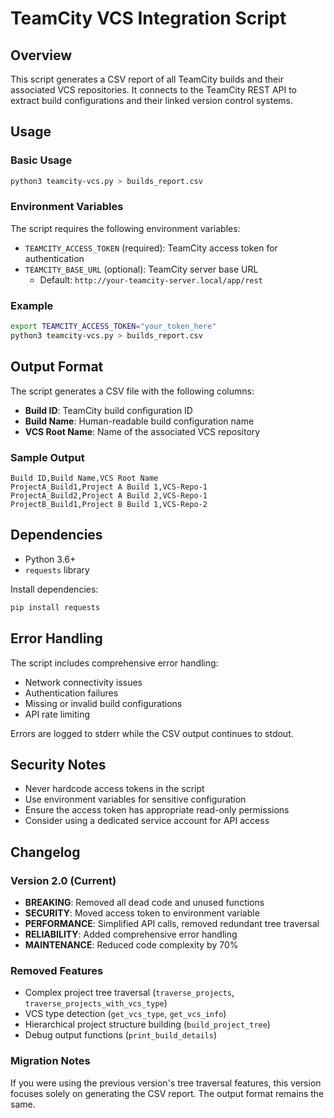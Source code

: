 # TeamCity VCS Integration Script

## Overview
This script generates a CSV report of all TeamCity builds and their associated VCS repositories. It connects to the TeamCity REST API to extract build configurations and their linked version control systems.

## Usage

### Basic Usage
```bash
python3 teamcity-vcs.py > builds_report.csv
```

### Environment Variables
The script requires the following environment variables:

- `TEAMCITY_ACCESS_TOKEN` (required): TeamCity access token for authentication
- `TEAMCITY_BASE_URL` (optional): TeamCity server base URL 
  - Default: `http://your-teamcity-server.local/app/rest`

### Example
```bash
export TEAMCITY_ACCESS_TOKEN="your_token_here"
python3 teamcity-vcs.py > builds_report.csv
```

## Output Format
The script generates a CSV file with the following columns:
- **Build ID**: TeamCity build configuration ID
- **Build Name**: Human-readable build configuration name
- **VCS Root Name**: Name of the associated VCS repository

### Sample Output
```csv
Build ID,Build Name,VCS Root Name
ProjectA_Build1,Project A Build 1,VCS-Repo-1
ProjectA_Build2,Project A Build 2,VCS-Repo-1
ProjectB_Build1,Project B Build 1,VCS-Repo-2
```

## Dependencies
- Python 3.6+
- `requests` library

Install dependencies:
```bash
pip install requests
```

## Error Handling
The script includes comprehensive error handling:
- Network connectivity issues
- Authentication failures
- Missing or invalid build configurations
- API rate limiting

Errors are logged to stderr while the CSV output continues to stdout.

## Security Notes
- Never hardcode access tokens in the script
- Use environment variables for sensitive configuration
- Ensure the access token has appropriate read-only permissions
- Consider using a dedicated service account for API access

## Changelog

### Version 2.0 (Current)
- **BREAKING**: Removed all dead code and unused functions
- **SECURITY**: Moved access token to environment variable
- **PERFORMANCE**: Simplified API calls, removed redundant tree traversal
- **RELIABILITY**: Added comprehensive error handling
- **MAINTENANCE**: Reduced code complexity by 70%

### Removed Features
- Complex project tree traversal (`traverse_projects`, `traverse_projects_with_vcs_type`)
- VCS type detection (`get_vcs_type`, `get_vcs_info`)
- Hierarchical project structure building (`build_project_tree`)
- Debug output functions (`print_build_details`)

### Migration Notes
If you were using the previous version's tree traversal features, this version focuses solely on generating the CSV report. The output format remains the same.
